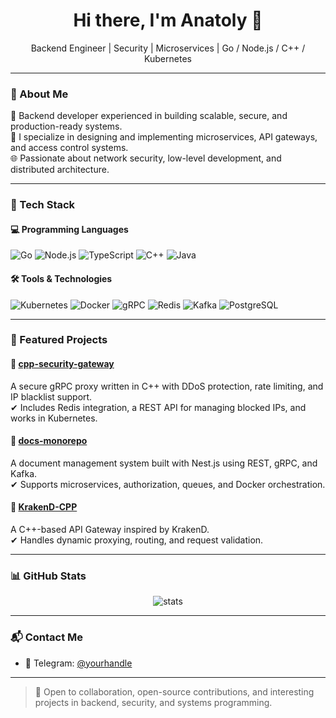 <h1 align="center">Hi there, I'm Anatoly 👋</h1>

<p align="center">
  Backend Engineer | Security | Microservices | Go / Node.js / C++ / Kubernetes
</p>

---

### 🚀 About Me

💼 Backend developer experienced in building scalable, secure, and production-ready systems.  
🔧 I specialize in designing and implementing microservices, API gateways, and access control systems.  
🌐 Passionate about network security, low-level development, and distributed architecture.

---

### 🧰 Tech Stack

#### 💻 Programming Languages
![Go](https://img.shields.io/badge/-Go-00ADD8?style=flat&logo=go&logoColor=white)
![Node.js](https://img.shields.io/badge/-Node.js-339933?style=flat&logo=node.js&logoColor=white)
![TypeScript](https://img.shields.io/badge/-TypeScript-3178C6?style=flat&logo=typescript&logoColor=white)
![C++](https://img.shields.io/badge/-C++-00599C?style=flat&logo=c%2B%2B&logoColor=white)
![Java](https://img.shields.io/badge/-Java-007396?style=flat&logo=java&logoColor=white)

#### 🛠️ Tools & Technologies
![Kubernetes](https://img.shields.io/badge/-Kubernetes-326CE5?style=flat&logo=kubernetes&logoColor=white)
![Docker](https://img.shields.io/badge/-Docker-2496ED?style=flat&logo=docker&logoColor=white)
![gRPC](https://img.shields.io/badge/-gRPC-5E5CFF?style=flat&logo=grpc&logoColor=white)
![Redis](https://img.shields.io/badge/-Redis-DC382D?style=flat&logo=redis&logoColor=white)
![Kafka](https://img.shields.io/badge/-Kafka-231F20?style=flat&logo=apachekafka&logoColor=white)
![PostgreSQL](https://img.shields.io/badge/-PostgreSQL-4169E1?style=flat&logo=postgresql&logoColor=white)

---

### 📂 Featured Projects

#### 🔐 [cpp-security-gateway](https://github.com/Anatoly-Semenov/cpp-security-gateway)  
A secure gRPC proxy written in C++ with DDoS protection, rate limiting, and IP blacklist support.  
✔ Includes Redis integration, a REST API for managing blocked IPs, and works in Kubernetes.

#### 📁 [docs-monorepo](https://github.com/Anatoly-Semenov/docs-monorepo)  
A document management system built with Nest.js using REST, gRPC, and Kafka.  
✔ Supports microservices, authorization, queues, and Docker orchestration.

#### 🔄 [KrakenD-CPP](https://github.com/Anatoly-Semenov/KrakenD-CPP)  
A C++-based API Gateway inspired by KrakenD.  
✔ Handles dynamic proxying, routing, and request validation.

---

### 📊 GitHub Stats

<p align="center">
  <img src="https://github-readme-stats.vercel.app/api?username=Anatoly-Semenov&show_icons=true&theme=default" alt="stats" />
</p>

---

### 📬 Contact Me

- 💬 Telegram: [@yourhandle](https://t.me/anatoly_developer)  

---

> 📌 Open to collaboration, open-source contributions, and interesting projects in backend, security, and systems programming.
